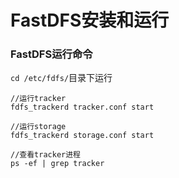 # FastDFS安装和运行

### FastDFS运行命令

`cd /etc/fdfs/`目录下运行

```shell
//运行tracker
fdfs_trackerd tracker.conf start

//运行storage
fdfs_trackerd storage.conf start

//查看tracker进程
ps -ef | grep tracker
```

